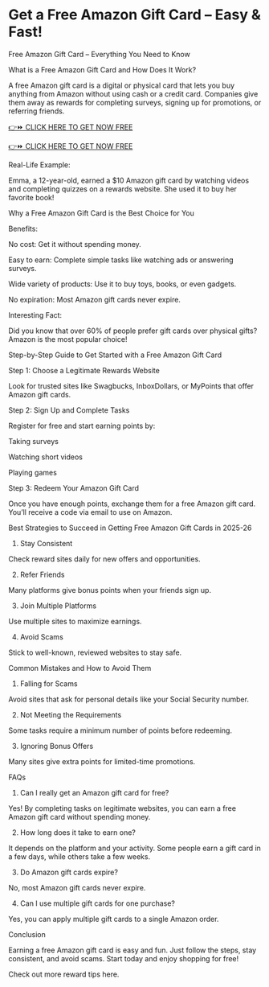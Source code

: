 # Get a Free Amazon Gift Card – Easy & Fast!

Free Amazon Gift Card – Everything You Need to Know

What is a Free Amazon Gift Card and How Does It Work?

A free Amazon gift card is a digital or physical card that lets you buy anything from Amazon without using cash or a credit card. Companies give them away as rewards for completing surveys, signing up for promotions, or referring friends.

[👉⏩ CLICK HERE TO GET NOW FREE](https://ecomadboosters.xyz/free%20amazon%20gift%20card/)

[👉⏩ CLICK HERE TO GET NOW FREE](https://ecomadboosters.xyz/free%20amazon%20gift%20card/)

Real-Life Example:

Emma, a 12-year-old, earned a $10 Amazon gift card by watching videos and completing quizzes on a rewards website. She used it to buy her favorite book!

Why a Free Amazon Gift Card is the Best Choice for You

Benefits:

No cost: Get it without spending money.

Easy to earn: Complete simple tasks like watching ads or answering surveys.

Wide variety of products: Use it to buy toys, books, or even gadgets.

No expiration: Most Amazon gift cards never expire.

Interesting Fact:

Did you know that over 60% of people prefer gift cards over physical gifts? Amazon is the most popular choice!

Step-by-Step Guide to Get Started with a Free Amazon Gift Card

Step 1: Choose a Legitimate Rewards Website

Look for trusted sites like Swagbucks, InboxDollars, or MyPoints that offer Amazon gift cards.

Step 2: Sign Up and Complete Tasks

Register for free and start earning points by:

Taking surveys

Watching short videos

Playing games

Step 3: Redeem Your Amazon Gift Card

Once you have enough points, exchange them for a free Amazon gift card. You’ll receive a code via email to use on Amazon.

Best Strategies to Succeed in Getting Free Amazon Gift Cards in 2025-26

1. Stay Consistent

Check reward sites daily for new offers and opportunities.

2. Refer Friends

Many platforms give bonus points when your friends sign up.

3. Join Multiple Platforms

Use multiple sites to maximize earnings.

4. Avoid Scams

Stick to well-known, reviewed websites to stay safe.

Common Mistakes and How to Avoid Them

1. Falling for Scams

Avoid sites that ask for personal details like your Social Security number.

2. Not Meeting the Requirements

Some tasks require a minimum number of points before redeeming.

3. Ignoring Bonus Offers

Many sites give extra points for limited-time promotions.

FAQs

1. Can I really get an Amazon gift card for free?

Yes! By completing tasks on legitimate websites, you can earn a free Amazon gift card without spending money.

2. How long does it take to earn one?

It depends on the platform and your activity. Some people earn a gift card in a few days, while others take a few weeks.

3. Do Amazon gift cards expire?

No, most Amazon gift cards never expire.

4. Can I use multiple gift cards for one purchase?

Yes, you can apply multiple gift cards to a single Amazon order.

Conclusion

Earning a free Amazon gift card is easy and fun. Just follow the steps, stay consistent, and avoid scams. Start today and enjoy shopping for free!

Check out more reward tips here.
